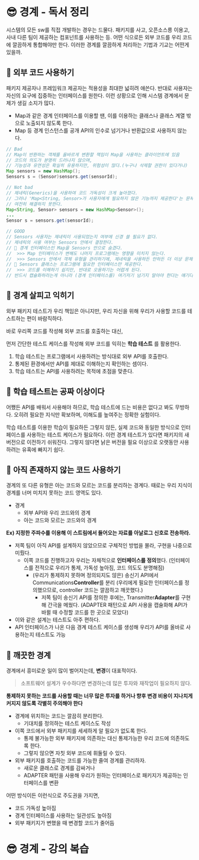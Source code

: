 # 😎 경계 - 독서 정리

시스템의 모든 sw를 직접 개발하는 경우는 드물다. 패키지를 사고, 오픈소스릉 이용고, 사내 다른 팀이 제공하는 컴포넌트를 사용하는 등. 어떤 식으로든 외부 코드를 우리 코드에 깔끔하게 통합해야만 한다. 이러한 경계를 깔끔하게 처리하는 기법과 기교는 어떤게 있을까.

## 👻 외부 코드 사용하기

패키지 제공자나 프레임워크 제공자는 적용성을 최대한 넓히려 애쓴다. 반대로 사용자는 자신의 요구에 집중하는 인터페이스를 원한다. 이런 상황으로 인해 시스템 경계에서 문제가 생길 소지가 많다.

- Map과 같은 경계 인터페이스를 이용할 땐, 이를 이용하는 클래스나 클래스 계열 밖으로 노출되지 않도록 한다.
- Map 등 경계 인스턴스를 공개 API의 인수로 넘기거나 반환값으로 사용하지 않는다.

```java
// Bad
// Map이 반환하는 객체를 올바르게 변환할 책임이 Map을 사용하는 클라이언트에 있음
// 코드의 의도가 분명히 드러나지 않으며,
// 기능성과 유연성은 확실히 유용하지만, 위험성이 많다.(누구나 삭제할 권한이 있다거나)
Map sensors = new HashMap();
Sensors s = (Sensor)sensors.get(sensorId);

// Not bad
// 제네릭(Generics)을 사용하여 코드 가독성이 크게 높아졌다.
// 그러나 'Map<String, Sensor>가 사용자에게 필요하지 않은 기능까지 제공한다'는 문제는 
// 여전히 해결하지 못한다.
Map<String, Sensor> sensors = new HashMap<Sensor>();
...
Sensor s = sensors.get(sensorId);

// GOOD
// Sensors 사용자는 제네릭이 사용되었는지 여부에 신경 쓸 필요가 없다.
// 제네릭의 사용 여부는 Sensors 안에서 결정한다.
// 👺 경계 인터페이스인 Map을 Sensors 안으로 숨겼다.
//  >>> Map 인터페이스가 변해도 나머지 프로그램에는 영향을 미치지 않는다.
//  >>> Sensors 안에서 객체 유형을 관리하기에, 제네릭을 사용하든 안하든 더 이상 문제가 안된다.
// 👺 Sensors 클래스는 프로그램에 필요한 인터페이스만 제공한다.
//  >>> 코드를 이해하기 쉽지만, 반대로 오용하기는 어렵게 된다.
// 반드시 캡슐화하라는게 아니라 (경계 인터페이스를) 여기저기 넘기지 말아야 한다는 얘기다/
```



## 👻 경계 살피고 익히기

외부 패키지 테스트가 우리 책임은 아니지만, 우리 자신을 위해 우리가 사용할 코드를 테스트하는 편이 바람직하다.

바로 우리쪽 코드를 작성해 외부 코드를 호출하는 대신,

먼저 간단한 테스트 케이스를 작성해 외부 코드를 익히는 **학습 테스트** 를 활용한다.

1. 학습 테스트는 프로그램에서 사용하려는 방식대로 외부 API를 호출한다.
2. 통제된 환경에서만 API를 제대로 이해하는지 확인하는 셈이다.
3. 학습 테스트는 API를 사용하려는 목적에 초점을 맞춘다.



## 👻 학습 테스트는 공짜 이상이다

어쨌든 API를 배워서 사용해야 하므로, 학습 테스트에 드는 비용은 없다고 봐도 무방하다. 오히려 필요한 지식만 확보하며, 이해도를 높여주는 정확한 실험이다.

학습 테스트를 이용한 학습이 필요하든 그렇지 않든, 실제 코드와 동일한 방식으로 인터페이스를 사용하는 테스트 케이스가 필요하다. 이런 경계 테스트가 있다면 패키지의 새 버전으로 이전하기 쉬워진다. 그렇지 않다면 낡은 버전을 필요 이상으로 오랫동안 사용하려는 유혹에 빠지기 쉽다.



## 👻 아직 존재하지 않는 코드 사용하기

경계의 또 다른 유형은 아는 코드와 모르는 코드를 분리하는 경계다. 때로는 우리 지식이 경계를 너머 미치지 못하는 코드 영역도 있다.

- 경계
  - 외부 API와 우리 코드와의 경계
  - 아는 코드와 모르는 코드와의 경계

**Ex) 지정한 주파수를 이용해 이 스트림에서 들어오는 자료를 아날로그 신호로 전송하라.**

- 저쪽 팀이 아직 API를 설계하지 않았으므로 구체적인 방법을 몰라, 구현을 나중으로 미뤘다.
  - 이쪽 코드를 진행하고자 우리는 자체적으로 **인터페이스를 정의**했다. (인터페이스를 전적으로 우리가 통제, 가독성 높아짐, 코드 의도도 분명해짐)
    - (우리가 통제하지 못하며 정의되지도 않은) 송신기 API에서 Communications**Controller**를 분리 (우리에게 필요한 인터페이스를 정의했으므로, controller 코드는 깔끔하고 깨끗했다.)
      - 저쪽 팀이 송신기 API를 정의한 후에는, Transmitter**Adapter**를 구현해 간극을 메웠다. (ADAPTER 패턴으로 API 사용을 캡슐화해 API가 바뀔 때 수정할 코드를 한 곳으로 모았다)
- 이와 같은 설계는 테스트도 아주 편하다.
- API 인터페이스가 나온 다음 경계 테스트 케이스를 생성해 우리가 API를 올바로 사용하는지 테스트도 가능





## 👻 깨끗한 경계

경계에서 흥미로운 일이 많이 벌어지는데, **변경**이 대표적이다.

> 소프트웨어 설계가 우수하다면 변경하는데 많은 투자와 재작업이 필요하지 않다.

**통제하지 못하는 코드를 사용할 때는 너무 많은 투자를 하거나 향후 변경 비용이 지나치게 커지지 않도록 각별히 주의해야 한다**

- 경계에 위치하는 코드는 깔끔히 분리한다.
  - 기대치를 정의하는 테스트 케이스도 작성
- 이쪽 코드에서 외부 패키지를 세세하게 알 필요가 없도록 한다.
  - 통제 불가능한 외부 패키지에 의존하는 대신 통제가능한 우리 코드에 의존하도록 한다.
  - 그렇지 않으면 자칫  외부 코드에 휘둘릴 수 있다.
- 외부 패키지를 호출하는 코드를 가능한 줄여 경계를 관리하자.
  - 새로운 클래스로 경계를 감싸거나
  - ADAPTER 패턴을 사용해 우리가 원하는 인터페이스로 패키지가 제공하는 인터페이스를 변환

어떤 방식이든 이런식으로 주도권을 가지면,

- 코드 가독성 높아짐
- 경계 인터페이스를 사용하는 일관성도 높아짐
- 외부 패키지가 변했을 때 변경할 코드가 줄어듬

# 😎 경계 - 강의 복습

## 

